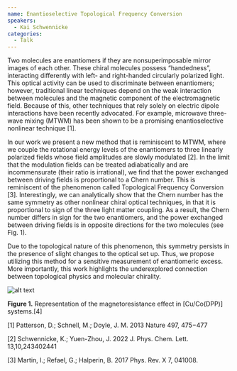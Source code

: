 ```yaml
---
name: Enantioselective Topological Frequency Conversion
speakers:
  - Kai Schwennicke
categories:
  - Talk
---
```

Two molecules are enantiomers if they are nonsuperimposable mirror images of each other. These chiral molecules possess “handedness”, interacting differently with left- and right-handed circularly polarized light. This optical activity can be used to discriminate between enantiomers; however, traditional linear techniques depend on the weak interaction between molecules and the magnetic component of the electromagnetic field. Because of this, other techniques that rely solely on electric dipole interactions have been recently advocated. For example, microwave three-wave mixing (MTWM) has been shown to be a promising enantioselective nonlinear technique [1].

In our work we present a new method that is reminiscent to MTWM, where we couple the rotational energy levels of the enantiomers to three linearly polarized fields whose field amplitudes are slowly modulated [2]. In the limit that the modulation fields can be treated adiabatically and are incommensurate (their ratio is irrational), we find that the power exchanged between driving fields is proportional to a Chern number. This is reminiscent of the phenomenon called Topological Frequency Conversion [3]. Interestingly, we can analytically show that the Chern number has the same symmetry as other nonlinear chiral optical techniques, in that it is proportional to sign of the three light matter coupling. As a result, the Chern number differs in sign for the two enantiomers, and the power exchanged between driving fields is in opposite directions for the two molecules (see Fig. 1).

Due to the topological nature of this phenomenon, this symmetry persists in the presence of slight changes to the optical set up. Thus, we propose utilizing this method for a sensitive measurement of enantiomeric excess. More importantly, this work highlights the underexplored connection between topological physics and molecular chirality.

![alt text](../../assets/speakers_figures/kaiSchwennicke.png)

**Figure 1.** Representation of the magnetoresistance effect in [Cu/Co(DPP)] systems.[4]

[1] Patterson, D.; Schnell, M.; Doyle, J. M. 2013 Nature 497, 475−477

[2] Schwennicke, K.; Yuen-Zhou, J. 2022 J. Phys. Chem. Lett. 13,10,243402441

[3] Martin, I.; Refael, G.; Halperin, B. 2017 Phys. Rev. X 7, 041008.
